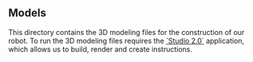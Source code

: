 ## Models
This directory contains the 3D modeling files for the construction of our robot.  To run the 3D modeling files requires the [´Studio 2.0´](https://www.bricklink.com/v3/studio/download.page) application, which allows us to build, render and create instructions.
